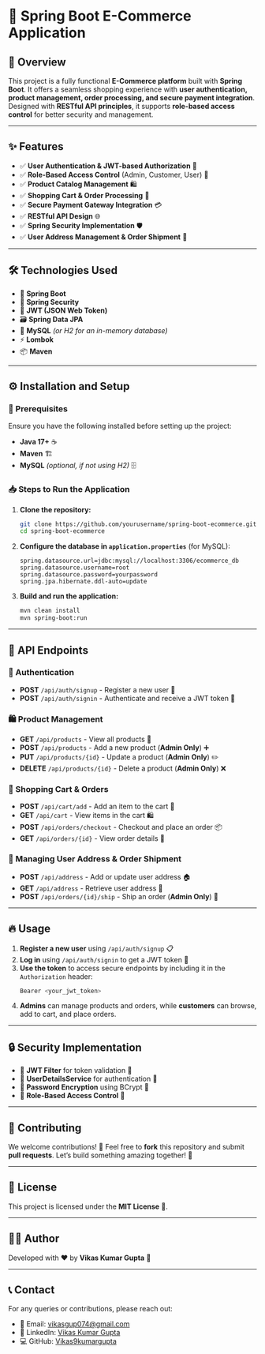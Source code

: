 # 🌟 Spring Boot E-Commerce Application

## 🚀 Overview
This project is a fully functional **E-Commerce platform** built with **Spring Boot**. It offers a seamless shopping experience with **user authentication, product management, order processing, and secure payment integration**. Designed with **RESTful API principles**, it supports **role-based access control** for better security and management.

---

## ✨ Features
- ✅ **User Authentication & JWT-based Authorization** 🔐  
- ✅ **Role-Based Access Control** (Admin, Customer, User) 🛂  
- ✅ **Product Catalog Management** 🛍️  
- ✅ **Shopping Cart & Order Processing** 🛒  
- ✅ **Secure Payment Gateway Integration** 💳  
- ✅ **RESTful API Design** 🌐  
- ✅ **Spring Security Implementation** 🛡️  
- ✅ **User Address Management & Order Shipment** 🚚  

---

## 🛠 Technologies Used
- 🚀 **Spring Boot**  
- 🔐 **Spring Security**  
- 🔑 **JWT (JSON Web Token)**  
- 🗃️ **Spring Data JPA**  
- 🐬 **MySQL** *(or H2 for an in-memory database)*  
- ⚡ **Lombok**  
- 📦 **Maven**  

---

## ⚙️ Installation and Setup

### 📌 Prerequisites
Ensure you have the following installed before setting up the project:
- **Java 17+** ☕
- **Maven** 🏗️
- **MySQL** *(optional, if not using H2)* 🗄️

### 📥 Steps to Run the Application
1. **Clone the repository:**
   ```sh
   git clone https://github.com/yourusername/spring-boot-ecommerce.git
   cd spring-boot-ecommerce
   ```
2. **Configure the database in `application.properties`** (for MySQL):
   ```properties
   spring.datasource.url=jdbc:mysql://localhost:3306/ecommerce_db
   spring.datasource.username=root
   spring.datasource.password=yourpassword
   spring.jpa.hibernate.ddl-auto=update
   ```
3. **Build and run the application:**
   ```sh
   mvn clean install
   mvn spring-boot:run
   ```

---

## 📁 API Endpoints

### 🔐 Authentication
- **POST** `/api/auth/signup` - Register a new user 📝
- **POST** `/api/auth/signin` - Authenticate and receive a JWT token 🔑

### 🛍️ Product Management
- **GET** `/api/products` - View all products 📜
- **POST** `/api/products` - Add a new product (**Admin Only**) ➕
- **PUT** `/api/products/{id}` - Update a product (**Admin Only**) ✏️
- **DELETE** `/api/products/{id}` - Delete a product (**Admin Only**) ❌

### 🛒 Shopping Cart & Orders
- **POST** `/api/cart/add` - Add an item to the cart 🛒
- **GET** `/api/cart` - View items in the cart 🛍️
- **POST** `/api/orders/checkout` - Checkout and place an order 📦
- **GET** `/api/orders/{id}` - View order details 📝

### 📍 Managing User Address & Order Shipment
- **POST** `/api/address` - Add or update user address 🏠
- **GET** `/api/address` - Retrieve user address 📍
- **POST** `/api/orders/{id}/ship` - Ship an order (**Admin Only**) 🚚

---

## 🔥 Usage
1. **Register a new user** using `/api/auth/signup` 📋
2. **Log in** using `/api/auth/signin` to get a JWT token 🔑
3. **Use the token** to access secure endpoints by including it in the `Authorization` header:
   ```sh
   Bearer <your_jwt_token>
   ```
4. **Admins** can manage products and orders, while **customers** can browse, add to cart, and place orders.

---

## 🔒 Security Implementation
- 🔹 **JWT Filter** for token validation 🔐  
- 🔹 **UserDetailsService** for authentication 👤  
- 🔹 **Password Encryption** using BCrypt 🔑  
- 🔹 **Role-Based Access Control** 🛂  

---

## 🤝 Contributing
We welcome contributions! 🎉 Feel free to **fork** this repository and submit **pull requests**. Let’s build something amazing together! 🚀

---

## 📜 License
This project is licensed under the **MIT License** 📝.

---

## 👨‍💻 Author
Developed with ❤️ by **Vikas Kumar Gupta** 🚀

---

## 📞 Contact
For any queries or contributions, please reach out:
- 📧 Email: vikasgup074@gmail.com  
- 🔗 LinkedIn: [Vikas Kumar Gupta](https://www.linkedin.com/in/work-with-vikas/)  
- 💻 GitHub: [Vikas9kumargupta](https://github.com/Vikas9kumargupta)  
